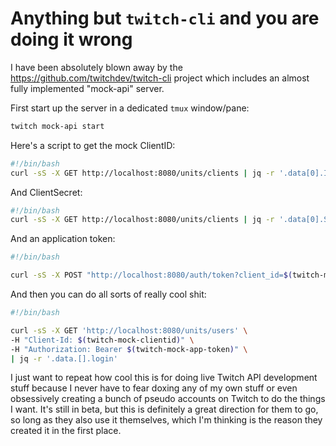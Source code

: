 # Anything but `twitch-cli` and you are doing it wrong

I have been absolutely blown away by the <https://github.com/twitchdev/twitch-cli> project which includes an almost fully implemented "mock-api" server.

First start up the server in a dedicated `tmux` window/pane:

```sh
twitch mock-api start
```

Here's a script to get the mock ClientID:

```sh
#!/bin/bash
curl -sS -X GET http://localhost:8080/units/clients | jq -r '.data[0].ID'
```

And ClientSecret:

```sh
#!/bin/bash
curl -sS -X GET http://localhost:8080/units/clients | jq -r '.data[0].Secret'
```

And an application token:

```sh
#!/bin/bash

curl -sS -X POST "http://localhost:8080/auth/token?client_id=$(twitch-mock-clientid)&client_secret=$(twitch-mock-            clientsecret)&grant_type=client_credentials" | jq -r '.access_token'

```

And then you can do all sorts of really cool shit:

```sh
#!/bin/bash

curl -sS -X GET 'http://localhost:8080/units/users' \
-H "Client-Id: $(twitch-mock-clientid)" \
-H "Authorization: Bearer $(twitch-mock-app-token)" \
| jq -r '.data.[].login'
```

I just want to repeat how cool this is for doing live Twitch API development stuff because I never have to fear doxing any of my own stuff or even obsessively creating a bunch of pseudo accounts on Twitch to do the things I want. It's still in beta, but this is definitely a great direction for them to go, so long as they also use it themselves, which I'm thinking is the reason they created it in the first place.
